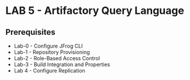 # LAB 5 - Artifactory Query Language

## Prerequisites
- Lab-0 - Configure JFrog CLI
- Lab-1 - Repository Provisioning
- Lab-2 - Role-Based Access Control
- Lab-3 - Build Integration and Properties
- Lab 4 - Configure Replication